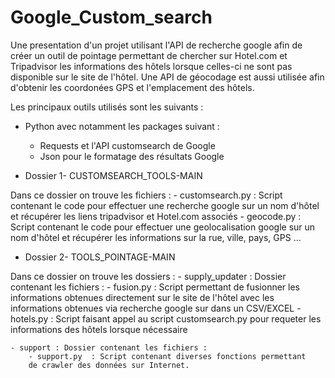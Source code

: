 # Google_Custom_search
Une presentation d'un projet utilisant l'API de recherche google afin
de créer un outil de pointage permettant de chercher sur Hotel.com
et Tripadvisor les informations des hôtels lorsque celles-ci ne 
sont pas disponible sur le site de l'hôtel. Une API de géocodage 
est aussi utilisée afin d'obtenir les coordonées GPS et l'emplacement
des hôtels.

Les principaux outils utilisés sont les suivants :
- Python avec notamment les packages suivant :
    - Requests et l'API customsearch de Google
    - Json pour le formatage des résultats Google

- Dossier 1- CUSTOMSEARCH_TOOLS-MAIN

Dans ce dossier on trouve les fichiers :
    - customsearch.py : Script contenant le code pour effectuer une recherche
    google sur un nom d'hôtel et récupérer les liens tripadvisor et Hotel.com
    associés
    - geocode.py : Script contenant le code pour effectuer une geolocalisation
    google sur un nom d'hôtel et récupérer les informations sur la rue, ville,
    pays, GPS ...


- Dossier 2- TOOLS_POINTAGE-MAIN

Dans ce dossier on trouve les dossiers :
    - supply_updater : Dossier contenant les fichiers :
        - fusion.py  : Script permettant de fusionner les informations 
        obtenues directement sur le site de l'hôtel avec les informations 
        obtenues via recherche google sur dans un CSV/EXCEL
        - hotels.py  : Script faisant appel au script customsearch.py pour 
        requeter les informations des hôtels lorsque nécessaire

    - support : Dossier contenant les fichiers :
        - support.py  : Script contenant diverses fonctions permettant
        de crawler des données sur Internet.